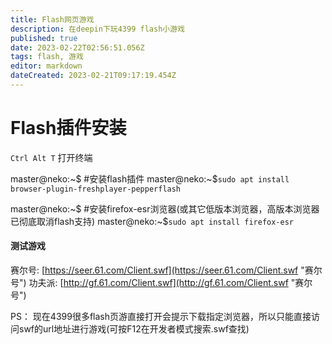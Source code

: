 ```yaml
---
title: Flash网页游戏
description: 在deepin下玩4399 flash小游戏
published: true
date: 2023-02-22T02:56:51.056Z
tags: flash, 游戏
editor: markdown
dateCreated: 2023-02-21T09:17:19.454Z
---
```


# Flash插件安装

`Ctrl Alt T` 打开终端

master@neko:~$ #安装flash插件
master@neko:~$`sudo apt install browser-plugin-freshplayer-pepperflash `

master@neko:~$ #安装firefox-esr浏览器(或其它低版本浏览器，高版本浏览器已彻底取消flash支持)
master@neko:~$`sudo apt install firefox-esr `

#### 测试游戏

赛尔号:  [https://seer.61.com/Client.swf](https://seer.61.com/Client.swf "赛尔号")
功夫派:  [http://gf.61.com/Client.swf](http://gf.61.com/Client.swf "赛尔号")

PS：
现在4399很多flash页游直接打开会提示下载指定浏览器，所以只能直接访问swf的url地址进行游戏(可按F12在开发者模式搜索.swf查找)

